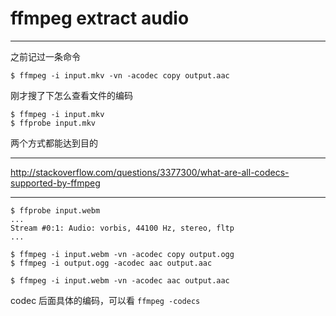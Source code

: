 # ffmpeg extract audio

---

之前记过一条命令

```
$ ffmpeg -i input.mkv -vn -acodec copy output.aac
```

刚才搜了下怎么查看文件的编码

```
$ ffmpeg -i input.mkv
$ ffprobe input.mkv
```

两个方式都能达到目的

---

http://stackoverflow.com/questions/3377300/what-are-all-codecs-supported-by-ffmpeg

---

```
$ ffprobe input.webm
...
Stream #0:1: Audio: vorbis, 44100 Hz, stereo, fltp
...

$ ffmpeg -i input.webm -vn -acodec copy output.ogg
$ ffmpeg -i output.ogg -acodec aac output.aac

$ ffmpeg -i input.webm -vn -acodec aac output.aac
```

codec 后面具体的编码，可以看 `ffmpeg -codecs`
